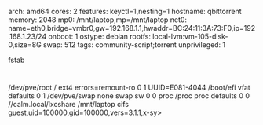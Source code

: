 arch: amd64
cores: 2
features: keyctl=1,nesting=1
hostname: qbittorrent
memory: 2048
mp0: /mnt/laptop,mp=/mnt/laptop
net0: name=eth0,bridge=vmbr0,gw=192.168.1.1,hwaddr=BC:24:11:3A:73:F0,ip=192.168.1.23/24
onboot: 1
ostype: debian
rootfs: local-lvm:vm-105-disk-0,size=8G
swap: 512
tags: community-script;torrent
unprivileged: 1

fstab

# <file system> <mount point> <type> <options> <dump> <pass>
/dev/pve/root / ext4 errors=remount-ro 0 1
UUID=E081-4044 /boot/efi vfat defaults 0 1
/dev/pve/swap none swap sw 0 0
proc /proc proc defaults 0 0
//calm.local/lxcshare /mnt/laptop cifs guest,uid=100000,gid=100000,vers=3.1.1,x-sy>

